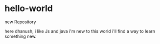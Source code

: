 # hello-world
new Repository

here dhanush, i like Js and java i'm new to this world
i'll find a way to learn something new.
